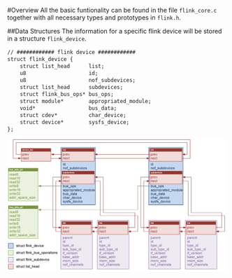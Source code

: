 #Overview
All the basic funtionality can be found in the file `flink_core.c` together with all necessary types and prototypes in `flink.h`. 

##Data Structures
The information for a specific flink device will be stored in a structure `flink_device`.
```
// ############ flink device ############
struct flink_device {
	struct list_head      list;
	u8                    id;
	u8                    nof_subdevices;
	struct list_head      subdevices;
	struct flink_bus_ops* bus_ops;
	struct module*        appropriated_module;
	void*                 bus_data;
	struct cdev*          char_device;
	struct device*        sysfs_device;
};
```

<img src="../doc/images/ExampleDataStructures.png" width="500px" />

